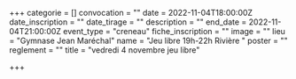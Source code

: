 +++
categorie = []
convocation = ""
date = 2022-11-04T18:00:00Z
date_inscription = ""
date_tirage = ""
description = ""
end_date = 2022-11-04T21:00:00Z
event_type = "creneau"
fiche_inscription = ""
image = ""
lieu = "Gymnase Jean Maréchal"
name = "Jeu libre 19h-22h Rivière "
poster = ""
reglement = ""
title = "vedredi 4 novembre jeu libre"

+++
